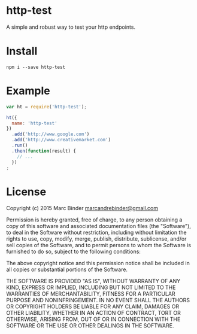 http-test
=========
A simple and robust way to test your http endpoints.

# Install
```
npm i --save http-test
```

# Example
```javascript
var ht = require('http-test');

ht({
  name: 'http-test'
})
  .add('http://www.google.com')
  .add('http://www.creativemarket.com')
  .run()
  .then(function(result) {
    // ...
  })
;
```

# License
Copyright (c) 2015 Marc Binder <marcandrebinder@gmail.com>

Permission is hereby granted, free of charge, to any person obtaining a copy
of this software and associated documentation files (the "Software"), to deal
in the Software without restriction, including without limitation the rights
to use, copy, modify, merge, publish, distribute, sublicense, and/or sell
copies of the Software, and to permit persons to whom the Software is
furnished to do so, subject to the following conditions:

The above copyright notice and this permission notice shall be included in
all copies or substantial portions of the Software.

THE SOFTWARE IS PROVIDED "AS IS", WITHOUT WARRANTY OF ANY KIND, EXPRESS OR
IMPLIED, INCLUDING BUT NOT LIMITED TO THE WARRANTIES OF MERCHANTABILITY,
FITNESS FOR A PARTICULAR PURPOSE AND NONINFRINGEMENT.  IN NO EVENT SHALL THE
AUTHORS OR COPYRIGHT HOLDERS BE LIABLE FOR ANY CLAIM, DAMAGES OR OTHER
LIABILITY, WHETHER IN AN ACTION OF CONTRACT, TORT OR OTHERWISE, ARISING FROM,
OUT OF OR IN CONNECTION WITH THE SOFTWARE OR THE USE OR OTHER DEALINGS IN
THE SOFTWARE.
